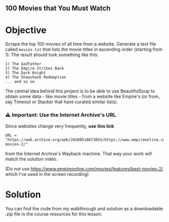 ## 100 Movies that You Must Watch

# Objective

Scrape the top 100 movies of all time from a website. Generate a text file called `movies.txt` that lists the movie
titles in ascending order (starting from 1). The result should look something like this:

```
1) The Godfather
2) The Empire Strikes Back
3) The Dark Knight
4) The Shawshank Redemption
... and so on
```

The central idea behind this project is to be able to use BeautifulSoup to obtain some data - like movie titles - from a
website like Empire's (or from, say Timeout or Stacker that have curated similar lists).

### ⚠️ Important: Use the Internet Archive's URL

Since websites change very frequently, **use this link**

```
URL = "https://web.archive.org/web/20200518073855/https://www.empireonline.com/movies/features/best-movies-2/"
```

from the Internet Archive's Wayback machine. That way your work will match the solution video.

(Do *not* use https://www.empireonline.com/movies/features/best-movies-2/ which I've used in the screen recording)

# Solution

You can find the code from my walkthrough and solution as a downloadable .zip file in the course resources for this
lesson. 